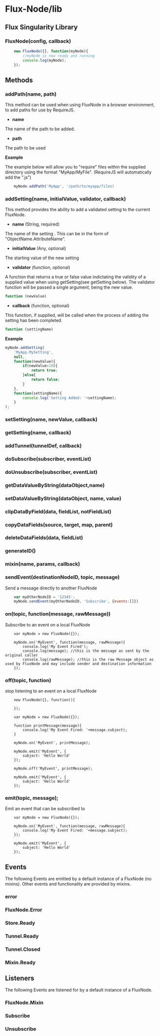 Flux-Node/lib
=========

Flux Singularity Library
---------

### FluxNode(config, callback)

```javascript
	new FluxNode({}, function(myNode){
		//myNode is now ready and running
		console.log(myNode);
	});
```

## Methods


### addPath(name, path)

This method can be used when using FluxNode in a browser environment, to add paths for use by RequireJS.

* __name__

The name of the path to be added.

* __path__

The path to be used

__Example__

The example below will allow you to "require" files within the supplied directory using the format "MyApp/MyFile". (RequireJS will automatically add the ".js")

```javascript
	myNode.addPath('MyApp', '/path/to/myapp/files)
```

### addSetting(name, initialValue, validator, callback)

This method provides the ability to add a validated setting to the current FluxNode.

* __name__ (String, required)

The name of the setting	.  This can be in the form of "ObjectName.AttributeName".

* __initialValue__ (Any, optional)

The starting value of the new setting

* __validator__ (function, optional)

A function that returns a true or false value indictating the validity of a supplied value when using getSetting(see getSetting below). The validator function will be passed a single argument, being the new value.

```javascript
function (newValue)
```

* __callback__ (function, optional)

This function, if supplied, will be called when the process of adding the setting has been completed. 

```javascript
function (settingName)
```

__Example__

```javascript
myNode.addSetting(
	'MyApp.MySetting', 
	null, 
	function(newValue){
		if(newValue>10){
			return true;
		}else{
			return false;
		}
	},
	function(settingName){
		console.log('Setting Added: '+settingName);
	}
);
```

### setSetting(name, newValue, callback)


### getSetting(name, callback)


### addTunnel(tunnelDef, callback)

### doSubscribe(subscriber, eventList)

### doUnsubscribe(subscriber, eventList)

### getDataValueByString(dataObject,name)

### setDataValueByString(dataObject, name, value)

### clipDataByField(data, fieldList, notFieldList)

### copyDataFields(source, target, map, parent)

### deleteDataFields(data, fieldList)

### generateID()

### mixin(name, params, callback)

### sendEvent(destinationNodeID, topic, message) 

Send a message directly to another FluxNode

```javascript
	var myOtherNodeID = '12345';
	myNode.sendEvent(myOtherNodeID, 'Subscribe', {events:[]})
```

### on(topic, function(message, rawMessage))

Subscribe to an event on a local FluxNode

```
	var myNode = new FluxNode({});
	
	myNode.on('MyEvent', function(message, rawMessage){
		console.log('My Event Fired');
		console.log(message); //this is the message as sent by the original caller
		console.log(rawMessage); //this is the raw Message object as used by FluxNode and may include sender and destination information
	});
```

### off(topic, function)

stop listening to an event on a local FluxNode

```
	new FluxNode({}, function(){
	
	});

	var myNode = new FluxNode({});
	
	function printMessage(message){
		console.log('My Event Fired: '+message.subject);
	}
	
	myNode.on('MyEvent', printMessage);
	
	myNode.emit('MyEvent', {
		subject: 'Hello World'
	});
	
	myNode.off('MyEvent', printMessage);
	
	myNode.emit('MyEvent', {
		subject: 'Hello World'
	});
```

### emit(topic, message);

Emit an event that can be subscribed to

```
	var myNode = new FluxNode({});
	
	myNode.on('MyEvent', function(message, rawMessage){
		console.log('My Event Fired: '+message.subject);
	});
	
	myNode.emit('MyEvent', {
		subject: 'Hello World'
	});
```

## Events

The following Events are emitted by a default instance of a FluxNode (no mixins).  Other events and functionality are provided by mixins.

### error

### FluxNode.Error

### Store.Ready

### Tunnel.Ready

### Tunnel.Closed

### Mixin.Ready

## Listeners

The following Events are listened for by a default instance of a FluxNode.

### FluxNode.Mixin

### Subscribe

### Unsubscribe


